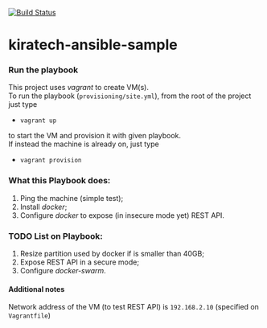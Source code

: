 [![Build Status](https://travis-ci.org/ollaw/kiratech-ansible-sample.svg?branch=master)](https://travis-ci.org/ollaw/kiratech-ansible-sample)

# kiratech-ansible-sample

### Run the playbook 

This project uses *vagrant* to create VM(s). <br>
To run the playbook (`provisioning/site.yml`), from the root of the project just type

- ``` vagrant up ```

to start the VM and provision it with given playbook.<br>
If instead the machine is already on, just type

- ``` vagrant provision ```

### What this Playbook does:

1. Ping the machine (simple test);
2. Install *docker*;
3. Configure *docker* to expose (in insecure mode yet) REST API.

### TODO List on Playbook:

1. Resize partition used by docker if is smaller than 40GB;
1. Expose REST API in a secure mode;
2. Configure *docker-swarm*.

#### Additional notes
Network address of the VM (to test REST API) is `192.168.2.10` (specified on `Vagrantfile`)
